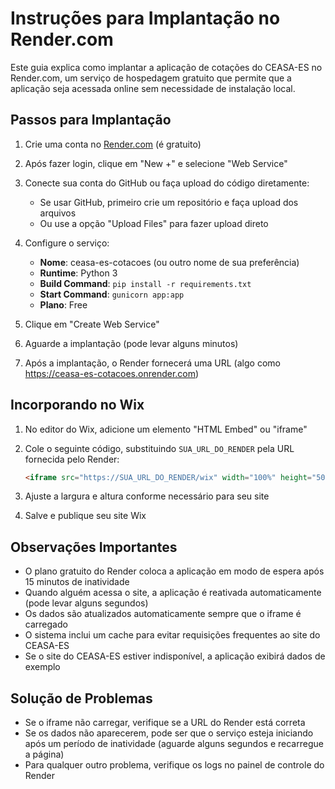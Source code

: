 # Instruções para Implantação no Render.com

Este guia explica como implantar a aplicação de cotações do CEASA-ES no Render.com, um serviço de hospedagem gratuito que permite que a aplicação seja acessada online sem necessidade de instalação local.

## Passos para Implantação

1. Crie uma conta no [Render.com](https://render.com/) (é gratuito)

2. Após fazer login, clique em "New +" e selecione "Web Service"

3. Conecte sua conta do GitHub ou faça upload do código diretamente:
   - Se usar GitHub, primeiro crie um repositório e faça upload dos arquivos
   - Ou use a opção "Upload Files" para fazer upload direto

4. Configure o serviço:
   - **Nome**: ceasa-es-cotacoes (ou outro nome de sua preferência)
   - **Runtime**: Python 3
   - **Build Command**: `pip install -r requirements.txt`
   - **Start Command**: `gunicorn app:app`
   - **Plano**: Free

5. Clique em "Create Web Service"

6. Aguarde a implantação (pode levar alguns minutos)

7. Após a implantação, o Render fornecerá uma URL (algo como https://ceasa-es-cotacoes.onrender.com)

## Incorporando no Wix

1. No editor do Wix, adicione um elemento "HTML Embed" ou "iframe"

2. Cole o seguinte código, substituindo `SUA_URL_DO_RENDER` pela URL fornecida pelo Render:
   ```html
   <iframe src="https://SUA_URL_DO_RENDER/wix" width="100%" height="500" frameborder="0"></iframe>
   ```

3. Ajuste a largura e altura conforme necessário para seu site

4. Salve e publique seu site Wix

## Observações Importantes

- O plano gratuito do Render coloca a aplicação em modo de espera após 15 minutos de inatividade
- Quando alguém acessa o site, a aplicação é reativada automaticamente (pode levar alguns segundos)
- Os dados são atualizados automaticamente sempre que o iframe é carregado
- O sistema inclui um cache para evitar requisições frequentes ao site do CEASA-ES
- Se o site do CEASA-ES estiver indisponível, a aplicação exibirá dados de exemplo

## Solução de Problemas

- Se o iframe não carregar, verifique se a URL do Render está correta
- Se os dados não aparecerem, pode ser que o serviço esteja iniciando após um período de inatividade (aguarde alguns segundos e recarregue a página)
- Para qualquer outro problema, verifique os logs no painel de controle do Render

